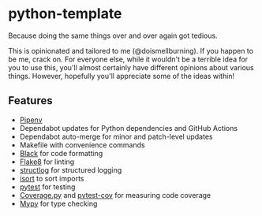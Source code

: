 # python-template

Because doing the same things over and over again got tedious.

This is opinionated and tailored to me (@doismellburning).
If you happen to be me,
crack on.
For everyone else,
while it wouldn't be a terrible idea for you to use this,
you'll almost certainly have different opinions about various things.
However, hopefully you'll appreciate some of the ideas within!

## Features

* [Pipenv](https://pipenv.pypa.io/en/latest/)
* Dependabot updates for Python dependencies and GitHub Actions
* Dependabot auto-merge for minor and patch-level updates
* Makefile with convenience commands
* [Black](https://black.readthedocs.io/en/stable/) for code formatting
* [Flake8](https://flake8.pycqa.org/en/latest/) for linting
* [structlog](https://www.structlog.org/en/stable/) for structured logging
* [isort](https://pycqa.github.io/isort/) to sort imports
* [pytest](https://docs.pytest.org/en/stable/) for testing
* [Coverage.py](https://coverage.readthedocs.io/en/latest/) and [pytest-cov](https://github.com/pytest-dev/pytest-cov) for measuring code coverage
* [Mypy](https://www.mypy-lang.org/) for type checking

